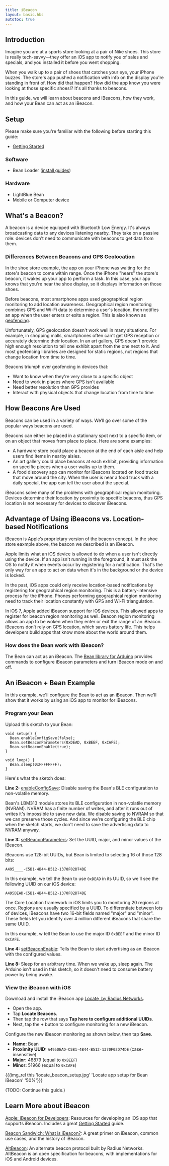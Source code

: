 ```yaml
---
title: iBeacon
layout: basic.hbs
autotoc: true
---
```


## Introduction

Imagine you are at a sports store looking at a pair of Nike shoes. This store is really tech-savvy—they offer an iOS app to notify you of sales and specials, and you installed it before you went shopping.

When you walk up to a pair of shoes that catches your eye, your iPhone buzzes. The store's app pushed a notification with info on the display you're standing in front of.  How did that happen? How did the app know you were looking at those specific shoes!? It's all thanks to beacons.

In this guide, we will learn about beacons and iBeacons, how they work, and how your Bean can act as an iBeacon.

## Setup

Please make sure you're familiar with the following before starting this guide:

* [Getting Started](#)

### Software

* Bean Loader ([install guides](#))

### Hardware

* LightBlue Bean
* Mobile or Computer device

## What's a Beacon?

A beacon is a device equipped with Bluetooth Low Energy. It's always broadcasting data to any devices listening nearby. They take on a passive role: devices don't need to communicate with beacons to get data from them.

### Differences Between Beacons and GPS Geolocation

In the shoe store example, the app on your iPhone was waiting for the store's beacon to come within range. Once the iPhone "hears" the store's beacon, it wakes up your app to perform a task. In this case, your app knows that you're near the shoe display, so it displays information on those shoes.

Before beacons, most smartphone apps used geographical region monitoring to add location awareness. Geographical region monitoring combines GPS and Wi-Fi data to determine a user's location, then notifies an app when the user enters or exits a region. This is also known as [geofencing](http://whatis.techtarget.com/definition/geofencing).

Unfortunately, GPS geolocation doesn't work well in many situations. For example, in shopping malls, smartphones often can't get GPS reception or accurately determine their location. In an art gallery, GPS doesn't provide high enough resolution to tell one exhibit apart from the one next to it. And most geofencing libraries are designed for static regions, not regions that change location from time to time.

Beacons triumph over geofencing in devices that:

- Want to know when they're very close to a specific object
- Need to work in places where GPS isn't available
- Need better resolution than GPS provides
- Interact with physical objects that change location from time to time

## How Beacons Are Used

Beacons can be used in a variety of ways.  We’ll go over some of the popular ways beacons are used.

Beacons can either be placed in a stationary spot next to a specific item, or on an object that moves from place to place. Here are some examples:

- A hardware store could place a beacon at the end of each aisle and help users find items in nearby aisles.
- An art gallery could place beacons at each exhibit, providing information on specific pieces when a user walks up to them.
- A food discovery app can monitor for iBeacons located on food trucks that move around the city.  When the user is near a food truck with a daily special, the app can tell the user about the special.

iBeacons solve many of the problems with geographical region monitoring. Devices determine their location by proximity to specific beacons, thus GPS location is not necessary for devices to discover iBeacons.

## Advantage of Using iBeacons vs. Location-based Notifications

iBeacon is Apple’s proprietary version of the beacon concept. In the shoe store eaxmple above, the beacon we described is an iBeacon.

Apple limits what an iOS device is allowed to do when a user isn't directly using the device. If an app isn't running in the foreground, it must ask the OS to notify it when events occur by registering for a notification. That's the only way for an app to act on data when it's in the background or the device is locked.

In the past, iOS apps could only receive location-based notifications by registering for geographical region monitoring. This is a battery-intensive process for the iPhone. Phones performing geographical region monitoring need to track their location constantly with GPS and Wi-Fi triangulation.

In iOS 7, Apple added iBeacon support for iOS devices. This allowed apps to register for beacon region monitoring as well. Beacon region monitoring allows an app to be woken when they enter or exit the range of an iBeacon.  iBeacons don’t rely on GPS location, which saves battery life. This helps developers build apps that know more about the world around them.

### How does the Bean work with iBeacon?

The Bean can act as an iBeacon. The [Bean library for Arduino](#) provides commands to configure iBeacon parameters and turn iBeacon mode on and off.

## An iBeacon + Bean Example

In this example, we'll configure the Bean to act as an iBeacon. Then we'll show that it works by using an iOS app to monitor for iBeacons.

### Program your Bean

Upload this sketch to your Bean:

```
void setup() {
  Bean.enableConfigSave(false);
  Bean.setBeaconParameters(0xDEAD, 0xBEEF, 0xCAFE);
  Bean.setBeaconEnable(true);
}

void loop() {
  Bean.sleep(0xFFFFFFFF);
}
```

Here's what the sketch does:

**Line 2:** [enableConfigSave](#): Disable saving the Bean's BLE configuration to non-volatile memory.

Bean's LBM313 module stores its BLE configuration in non-volatile memory (NVRAM). NVRAM has a finite number of writes, and after it runs out of writes it's impossible to save new data. We disable saving to NVRAM so that we can preserve those cycles. And since we're configuring the BLE chip when the sketch starts, we don't need to save the advertising data to NVRAM anyway.

**Line 3:** [setBeaconParameters](#): Set the UUID, major, and minor values of the iBeacon.

iBeacons use 128-bit UUIDs, but Bean is limited to selecting 16 of those 128 bits:

`A495____-C5B1-4B44-B512-1370F02D74DE`

In this example, we tell the Bean to use `0xDEAD` in its UUID, so we'll see the following UUID on our iOS device:

`A495DEAD-C5B1-4B44-B512-1370F02D74DE`

The Core Location framework in iOS limits you to monitoring 20 regions at once. Regions are usually specified by a UUID. To differentiate between lots of devices, iBeacons have two 16-bit fields named "major" and "minor". These fields let you identify over 4 million different iBeacons that share the same UUID.

In this example, w tell the Bean to use the major ID `0xBEEF` and the minor ID `0xCAFE`.

**Line 4:** [setBeaconEnable](#): Tells the Bean to start advertising as an iBeacon with the configured values.

**Line 8:** Sleep for an arbitrary time. When we wake up, sleep again. The Arduino isn't used in this sketch, so it doesn't need to consume battery power by being awake.

### View the iBeacon with iOS

Download and install the iBeacon app [Locate, by Radius Networks](https://itunes.apple.com/us/app/locate-for-ibeacon/id738709014?mt=8).

* Open the app.
* Tap **Locate Beacons**.
* Then tap the row that says **Tap here to configure additional UUIDs**.
* Next, tap the **+** button to configure monitoring for a new iBeacon.

Configure the new iBeacon monitoring as shown below, then tap **Save**.

* **Name:** Bean
* **Proximity UUID:** `A495DEAD-C5B1-4B44-B512-1370F02D74DE` (case-insensitive)
* **Major:** 48879 (equal to `0xBEEF`)
* **Minor:** 51966 (equal to `0xCAFE`)

{{{img_rel this 'locate_beacon_setup.jpg' 'Locate app setup for Bean iBeacon' '50%'}}}

(TODO: Continue this guide.)

## Learn More about iBeacon

[Apple: iBeacon for Developers](https://developer.apple.com/ibeacon/): Resources for developing an iOS app that supports iBeacon. Includes a great [Getting Started](https://developer.apple.com/ibeacon/Getting-Started-with-iBeacon.pdf) guide.

[Beacon Sandwich: What is iBeacon?](http://www.beaconsandwich.com/what-is-ibeacon.html): A great primer on iBeacon, common use cases, and the history of iBeacon.

[AltBeacon](http://altbeacon.org/): An alternate beacon protocol built by Radius Networks. AltBeacon is an open specification for beacons, with implementations for iOS and Android devices.
